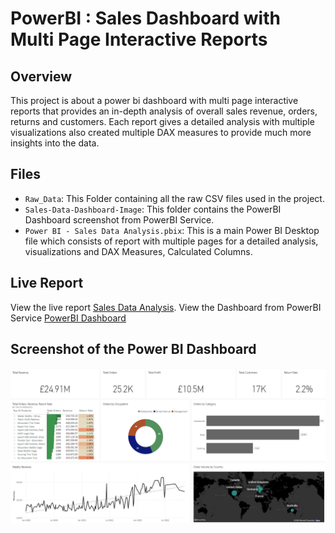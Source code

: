 # PowerBI : Sales Dashboard with Multi Page Interactive Reports

## Overview
This project is about a power bi dashboard with multi page interactive reports that provides an in-depth analysis of overall sales revenue, orders, returns and customers. Each report gives a detailed analysis with multiple visualizations also created multiple DAX measures to provide much more insights into the data.

## Files
- `Raw_Data`: This Folder containing all the raw CSV files used in the project.
- `Sales-Data-Dashboard-Image`: This folder contains the PowerBI Dashboard screenshot from PowerBI Service.
- `Power BI - Sales Data Analysis.pbix`: This is a main Power BI Desktop file which consists of report with multiple pages for a detailed analysis, visualizations and DAX Measures, Calculated Columns.

## Live Report
View the live report [Sales Data Analysis](https://bit.ly/4d7IyTH).
View the Dashboard from PowerBI Service [PowerBI Dashboard](https://app.powerbi.com/groups/a64f8d93-7f81-4d5e-a4e8-82144729e3a5/dashboards/a60b62f1-eb46-4bcd-acc9-db2cbc5c5378?ctid=d072a45a-fc74-40ac-9766-8e3e8cb5684f&experience=power-bi)

## Screenshot of the Power BI Dashboard
[![Sales Analysis Dashboard](Sales-Data-Dashboard-Image/Sales-Data-PowerBI-Dashboard.png)](Sales-Data-Dashboard-Image/Sales-Data-PowerBI-Dashboard.png)

